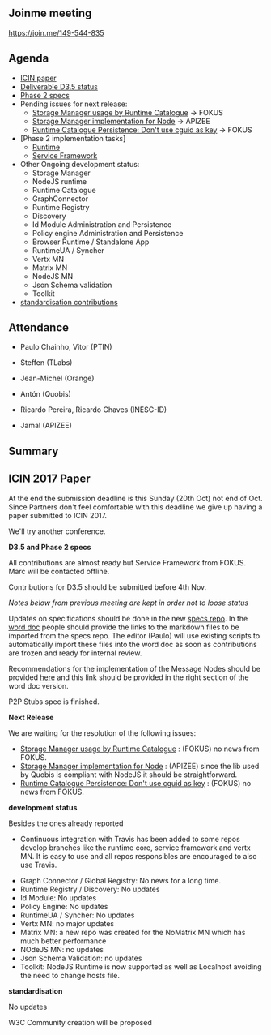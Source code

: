 ## Joinme meeting

https://join.me/149-544-835

Agenda
------

-	[ICIN paper](https://github.com/reTHINK-project/papers/blob/master/ICIN2017/readme.md)
- [Deliverable D3.5 status](https://github.com/reTHINK-project/core-framework/labels/D3.5)
- [Phase 2 specs](https://github.com/reTHINK-project/specs/labels/phase%202)
- Pending issues for next release:
  - [Storage Manager usage by Runtime Catalogue](https://github.com/reTHINK-project/dev-service-framework/issues/66) -> FOKUS
  - [Storage Manager implementation for Node](https://github.com/reTHINK-project/dev-runtime-nodejs/issues/12) -> APIZEE
  - [Runtime Catalogue Persistence: Don't use cguid as key](https://github.com/reTHINK-project/dev-service-framework/issues/64) -> FOKUS
- [Phase 2 implementation tasks]
   - [Runtime](https://github.com/reTHINK-project/dev-runtime-core/labels/phase2)
   - [Service Framework](https://github.com/reTHINK-project/dev-service-framework/labels/Phase%202)
- Other Ongoing development status:
  - Storage Manager
  - NodeJS runtime
  - Runtime Catalogue
  - GraphConnector
  - Runtime Registry
  - Discovery
  - Id Module Administration and Persistence
  - Policy engine Administration and Persistence
  - Browser Runtime / Standalone App
  - RuntimeUA / Syncher
  - Vertx MN
  - Matrix MN
  - NodeJS MN
  - Json Schema validation
  - Toolkit
-	[standardisation contributions](https://github.com/reTHINK-project/core-framework/issues/168)

Attendance
----------

-	Paulo Chainho, Vitor (PTIN)

- Steffen (TLabs)

- Jean-Michel (Orange)

- Antón (Quobis)

- Ricardo Pereira, Ricardo Chaves (INESC-ID)

- Jamal (APIZEE)



Summary
-------

## ICIN 2017 Paper

At the end the submission deadline is this Sunday (20th Oct) not end of Oct.
Since Partners don't feel comfortable with this deadline we give up having a paper submitted to ICIN 2017.

We'll try another conference.

**D3.5 and Phase 2 specs**

All contributions are almost ready but Service Framework from FOKUS. Marc will be contacted offline.

Contributions for D3.5 should be submitted before 4th Nov.

*Notes below from previous meeting are kept in order not to loose status*

Updates on specifications should be done in the new [specs repo](https://github.com/reTHINK-project/specs). In the [word doc](https://github.com/reTHINK-project/core-framework/blob/master/docs/deliverables/d3.5/D3.5-Hyperty-Runtime-and-Hyperty-Messaging-Node-Specification.docx) people should provide the links to the markdown files to be imported from the specs repo. The editor (Paulo) will use existing scripts to automatically import these files into the word doc as soon as contributions are frozen and ready for internal review.

Recommendations for the implementation of the Message Nodes should be provided [here](https://github.com/reTHINK-project/specs/blob/master/tutorials/msg-node-development-recommendations.md) and this link should be provided in the right section of the word doc version.

P2P Stubs spec is finished.

**Next Release**

We are waiting for the resolution of the following issues:

- [Storage Manager usage by Runtime Catalogue](https://github.com/reTHINK-project/dev-service-framework/issues/66) : (FOKUS) no news from FOKUS.
- [Storage Manager implementation for Node](https://github.com/reTHINK-project/dev-runtime-nodejs/issues/12) : (APIZEE) since the lib used by Quobis is compliant with NodeJS it should be straightforward.
- [Runtime Catalogue Persistence: Don't use cguid as key](https://github.com/reTHINK-project/dev-service-framework/issues/64) : (FOKUS) no news from FOKUS.

**development status**

Besides the ones already reported

* Continuous integration with Travis has been added to some repos develop branches like the runtime core, service framework and vertx MN. It is easy to use and all repos responsibles are encouraged to also use Travis.
- Graph Connector / Global Registry: No news for a long time.
- Runtime Registry / Discovery: No updates
- Id Module: No updates
- Policy Engine: No updates
- RuntimeUA / Syncher: No updates
- Vertx MN: no major updates
- Matrix MN: a new repo was created for the NoMatrix MN which has much better performance
- NOdeJS MN: no updates
- Json Schema Validation: no updates
- Toolkit: NodeJS Runtime is now supported as well as Localhost avoiding the need to change hosts file.

**standardisation**

No updates

W3C Community creation will be proposed
